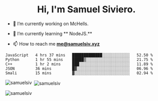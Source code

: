 <h1 align="center">Hi, I'm Samuel Siviero.</h1>

- 🔭 I’m currently working on McHells.

- 🌱 I’m currently learning ** NodeJS.**

- 📫 How to reach me **me@samuelsiv.xyz**


<!--START_SECTION:waka-->
```text
JavaScript   4 hrs 37 mins   █████████████░░░░░░░░░░░░   52.50 % 
Python       1 hr 55 mins    █████▒░░░░░░░░░░░░░░░░░░░   21.75 % 
C++          1 hr 2 mins     ███░░░░░░░░░░░░░░░░░░░░░░   11.89 % 
JSON         36 mins         █▓░░░░░░░░░░░░░░░░░░░░░░░   06.96 % 
Smali        15 mins         ▓░░░░░░░░░░░░░░░░░░░░░░░░   02.94 % 
```
<!--END_SECTION:waka-->

<p><img align="left" src="https://github-readme-stats.vercel.app/api/top-langs?username=samuelsiv&show_icons=true&locale=en&layout=compact&theme=radical" alt="samuelsiv" /></p>

<p>&nbsp;<img align="center" src="https://github-readme-stats.vercel.app/api?username=samuelsiv&show_icons=true&locale=en&theme=radical" alt="samuelsiv" /></p>
<p align="left"> <img src="https://komarev.com/ghpvc/?username=samuelsiv&label=Profile%20views&color=0e75b6&style=flat" alt="samuelsiv" /> </p>

